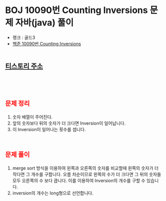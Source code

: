 # <span style="color:orange; font-size:17pt; font-weight:bold"></span>BOJ 10090번 Counting Inversions 문제 자바(java)  풀이</span>
- 랭크 : 골드3
- [백준 10090번 Counting Inversions](https://www.acmicpc.net/problem/10090)
<br><br>

## [티스토리 주소](https://hoho325.tistory.com/)
<br><br>

# <span style="color: red; font-size:15pt">문제 정리</span>
1. 숫자 배열이 주어진다.
2. 앞의 숫자보다 뒤의 숫자가 더 크다면 Inversion이 일어납니다.
3. 이 Inversion이 일어나는 횟수를 셉니다.
<br><br>

# <span style="color: red; font-size:15pt">문제 풀이</span>
1. merge sort 방식을 이용하여 왼쪽과 오른쪽의 숫자를 비교할때 왼쪽의 숫자가 더 작다면 그 개수를 구합니다.
    오름 차순이므로 왼쪽의 수가 더 크다면 그 뒤의 숫자들 모두 오른쪽의 수 보다 큽니다. 이를 이용하여 Inversion의 개수를 구할 수 있습니다.
2. inversion의 개수는 long형으로 선언합니다.